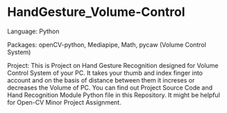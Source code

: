 # HandGesture_Volume-Control
Language: Python

Packages: openCV-python, Mediapipe, Math, pycaw (Volume Control System)

Project: This is Project on Hand Gesture Recognition designed for Volume Control System of your PC.
It takes your thumb and index finger into account and on the basis of distance between them it increses or decreases the Volume of PC.
You can find out Project Source Code and Hand Recognition Module Python file in this Repository.
It might be helpful for Open-CV Minor Project Assignment.
